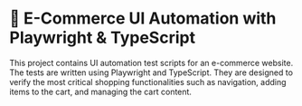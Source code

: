 # 🛒 E-Commerce UI Automation with Playwright & TypeScript

This project contains UI automation test scripts for an e-commerce website. The tests are written using Playwright and TypeScript. 
They are designed to verify the most critical shopping functionalities such as navigation, adding items to the cart, and managing the cart content.

